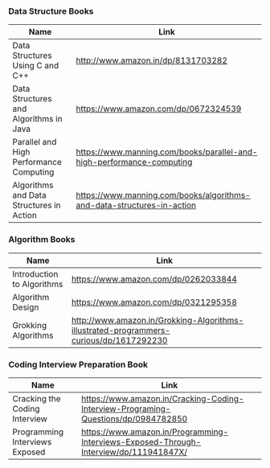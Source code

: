 ### Data Structure Books
Name | Link
------------ | ------------- 
Data Structures Using C and C++ | http://www.amazon.in/dp/8131703282
Data Structures and Algorithms in Java | https://www.amazon.com/dp/0672324539
Parallel and High Performance Computing | https://www.manning.com/books/parallel-and-high-performance-computing
Algorithms and Data Structures in Action | https://www.manning.com/books/algorithms-and-data-structures-in-action

### Algorithm Books
Name | Link
------------ | ------------- 
Introduction to Algorithms | https://www.amazon.com/dp/0262033844
Algorithm Design | https://www.amazon.com/dp/0321295358
Grokking Algorithms | http://www.amazon.in/Grokking-Algorithms-illustrated-programmers-curious/dp/1617292230

### Coding Interview Preparation Book

Name | Link
------------ | ------------- 
Cracking the Coding Interview | https://www.amazon.in/Cracking-Coding-Interview-Programing-Questions/dp/0984782850
Programming Interviews Exposed | https://www.amazon.in/Programming-Interviews-Exposed-Through-Interview/dp/111941847X/
